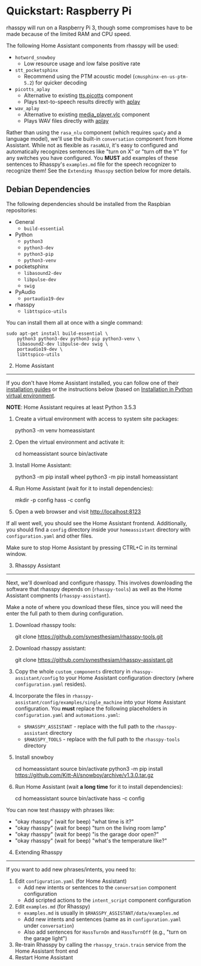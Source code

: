 Quickstart: Raspberry Pi
=============================

rhasspy will run on a Raspberry Pi 3, though some compromises have to be made
because of the limited RAM and CPU speed.

The following Home Assistant components from rhasspy will be used:
* `hotword_snowboy`
    * Low resource usage and low false positive rate
* `stt_pocketsphinx`
    * Recommend using the PTM acoustic model (`cmusphinx-en-us-ptm-5.2`) for quicker decoding
* `picotts_aplay`
    * Alternative to existing [tts.picotts](https://www.home-assistant.io/components/tts.picotts) component
    * Plays text-to-speech results directly with [aplay](https://linux.die.net/man/1/aplay)
* `wav_aplay`
    * Alternative to existing [media_player.vlc](https://www.home-assistant.io/components/media_player.vlc) component
    * Plays WAV files directly with [aplay](https://linux.die.net/man/1/aplay)
    
Rather than using the `rasa_nlu` component (which requires `spaCy` and a
language model), we'll use the built-in `conversation` component from Home
Assistant. While not as flexible as `rasaNLU`, it's easy to configured and
automatically recognizes sentences like "turn on X" or "turn off the Y" for any
switches you have configured. You **MUST** add examples of these sentences to
Rhasspy's `examples.md` file for the speech recognizer to recognize them! See
the `Extending Rhasspy` section below for more details.

Debian Dependencies
-----------------------

The following dependencies should be installed from the Raspbian repositories:

* General
    * `build-essential`
* Python
    * `python3`
    * `python3-dev`
    * `python3-pip`
    * `python3-venv`
* pocketsphinx
    * `libasound2-dev`
    * `libpulse-dev`
    * `swig`
* PyAudio
    * `portaudio19-dev`
* rhasspy
    * `libttspico-utils`
    
You can install them all at once with a single command:

    sudo apt-get install build-essential \
        python3 python3-dev python3-pip python3-venv \
        libasound2-dev libpulse-dev swig \
        portaudio19-dev \
        libttspico-utils
        
2. Home Assistant
---------------------

If you don't have Home Assistant installed, you can follow one of their
[installation guides](https://www.home-assistant.io/docs/installation/) or the
instructions below (based on [Installation in Python virtual
environment](https://www.home-assistant.io/docs/installation/virtualenv/).

**NOTE**: Home Assistant requires at least Python 3.5.3

1. Create a virtual environment with access to system site packages:

    python3 -m venv homeassistant
    
2. Open the virtual environment and activate it:

    cd homeassistant
    source bin/activate
    
3. Install Home Assistant:

    python3 -m pip install wheel
    python3 -m pip install homeassistant
    
4. Run Home Assistant (wait for it to install dependencies):

    mkdir -p config
    hass -c config
    
5. Open a web browser and visit [http://localhost:8123](http://localhost:8123)

If all went well, you should see the Home Assistant frontend. Additionally, you
should find a `config` directory inside your `homeassistant` directory with
`configuration.yaml` and other files.

Make sure to stop Home Assistant by pressing CTRL+C in its terminal window.

3. Rhasspy Assistant
------------------------

Next, we'll download and configure rhasspy. This involves downloading the
software that rhasspy depends on (`rhasspy-tools`) as well as the Home Assistant
compnents (`rhasspy-assistant`).

Make a note of where you download these files, since you will need the enter the
full path to them during configuration.

1. Download rhasspy tools:

    git clone https://github.com/synesthesiam/rhasspy-tools.git
    
2. Download rhasspy assistant:

    git clone https://github.com/synesthesiam/rhasspy-assistant.git
    
3. Copy the whole `custom_components` directory in `rhasspy-assistant/config` to
   your Home Assistant configuration directory (where `configuration.yaml`
   resides).

4. Incorporate the files in `rhasspy-assistant/config/examples/single_machine`
   into your Home Assistant configuration. You **must** replace the following
   placeholders in `configuration.yaml` and `automations.yaml`:
   
    * `$RHASSPY_ASSISTANT` - replace with the full path to the
      `rhasspy-assistant` directory
    * `$RHASSPY_TOOLS` - replace with the full path to the
      `rhasspy-tools` directory

5. Install snowboy

    cd homeassistant
    source bin/activate
    python3 -m pip install https://github.com/Kitt-AI/snowboy/archive/v1.3.0.tar.gz
     
6. Run Home Assistant (wait **a long time** for it to install dependencies):
 
    cd homeassistant
    source bin/activate
    hass -c config
     
You can now test rhasspy with phrases like:

* "okay rhasspy" (wait for beep) "what time is it?"
* "okay rhasspy" (wait for beep) "turn on the living room lamp"
* "okay rhasspy" (wait for beep) "is the garage door open?"
* "okay rhasspy" (wait for beep) "what's the temperature like?"

4. Extending Rhasspy
------------------------

If you want to add new phrases/intents, you need to:

1. Edit `configuration.yaml` (for Home Assistant)
    * Add new intents or sentences to the `conversation` component configuration
    * Add scripted actions to the `intent_script` component configuration 
2. Edit `examples.md` (for Rhasspy)
    * `examples.md` is usually in `$RHASSPY_ASSISTANT/data/examples.md`
    * Add new intents and sentences (same as in `configuration.yaml` under `conversation`)
    * Also add sentences for `HassTurnOn` and `HassTurnOff` (e.g., "turn on the garage light")
3. Re-train Rhasspy by calling the `rhasspy_train.train` service from the Home Assistant front end
4. Restart Home Assistant
